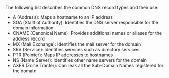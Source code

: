 The following list describes the common DNS record types and their use: 

* A (Address): Maps a hostname to an IP address
* SOA (Start of Authority): Identifies the DNS server responsible for the domain information
* CNAME (Canonical Name): Provides additional names or aliases for the address record
* MX (Mail Exchange): Identifies the mail server for the domain
* SRV (Service): Identifies services such as directory services
* PTR (Pointer): Maps IP addresses to hostnames
* NS (Name Server): Identifies other name servers for the domain
* AXFR (Zone Tranfer): Can leak all the Sub-Domain Names registered for the domain
